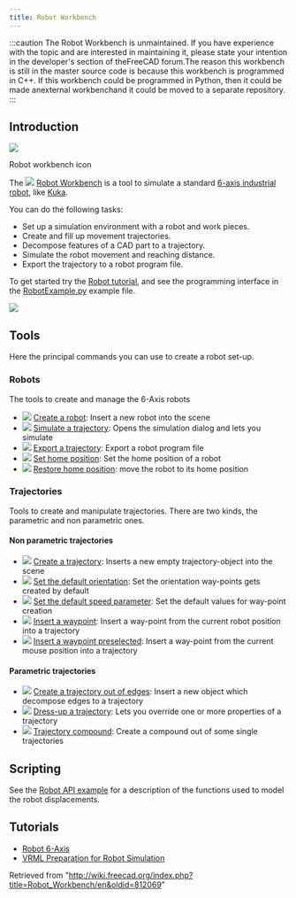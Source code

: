 ```yaml
---
title: Robot Workbench
---
```


:::caution
The Robot Workbench is unmaintained. If you have experience with the topic and are interested in maintaining it, please state your intention in the developer's section of theFreeCAD forum.The reason this workbench is still in the master source code is because this workbench is programmed in C++. If this workbench could be programmed in Python, then it could be made anexternal workbenchand it could be moved to a separate repository.
:::

## Introduction

![](/images/Workbench_Robot.svg)

Robot workbench icon

The ![](/images/Workbench_Robot.svg) [Robot Workbench](/Robot_Workbench "Robot Workbench") is a tool to simulate a standard [6-axis industrial robot](/Robot_6-Axis "Robot 6-Axis"), like [Kuka](http://kuka.com/).

You can do the following tasks:

- Set up a simulation environment with a robot and work pieces.
- Create and fill up movement trajectories.
- Decompose features of a CAD part to a trajectory.
- Simulate the robot movement and reaching distance.
- Export the trajectory to a robot program file.

To get started try the [Robot tutorial](/Robot_tutorial "Robot tutorial"), and see the programming interface in the [RobotExample.py](https://github.com/FreeCAD/FreeCAD_sf_master/blob/master/src/Mod/Robot/RobotExample.py) example file.

![](/images/Robot_Workbench_example.jpg)

## Tools

Here the principal commands you can use to create a robot set-up.

### Robots

The tools to create and manage the 6-Axis robots

- ![](/images/Robot_CreateRobot.svg) [Create a robot](/Robot_CreateRobot "Robot CreateRobot"): Insert a new robot into the scene
- ![](/images/Robot_Simulate.svg) [Simulate a trajectory](/Robot_Simulate "Robot Simulate"): Opens the simulation dialog and lets you simulate
- ![](/images/Robot_Export.svg) [Export a trajectory](/Robot_Export "Robot Export"): Export a robot program file
- ![](/images/Robot_SetHomePos.svg) [Set home position](/Robot_SetHomePos "Robot SetHomePos"): Set the home position of a robot
- ![](/images/Robot_RestoreHomePos.svg) [Restore home position](/Robot_RestoreHomePos "Robot RestoreHomePos"): move the robot to its home position

### Trajectories

Tools to create and manipulate trajectories. There are two kinds, the parametric and non parametric ones.

#### Non parametric trajectories

- ![](/images/Robot_CreateTrajectory.svg) [Create a trajectory](/Robot_CreateTrajectory "Robot CreateTrajectory"): Inserts a new empty trajectory-object into the scene
- ![](/images/Robot_SetDefaultOrientation.svg) [Set the default orientation](/Robot_SetDefaultOrientation "Robot SetDefaultOrientation"): Set the orientation way-points gets created by default
- ![](/images/Robot_SetDefaultValues.svg) [Set the default speed parameter](/Robot_SetDefaultValues "Robot SetDefaultValues"): Set the default values for way-point creation
- ![](/images/Robot_InsertWaypoint.svg) [Insert a waypoint](/Robot_InsertWaypoint "Robot InsertWaypoint"): Insert a way-point from the current robot position into a trajectory
- ![](/images/Robot_InsertWaypointPre.svg) [Insert a waypoint preselected](/Robot_InsertWaypointPre "Robot InsertWaypointPre"): Insert a way-point from the current mouse position into a trajectory

#### Parametric trajectories

- ![](/images/Robot_Edge2Trac.svg) [Create a trajectory out of edges](/Robot_Edge2Trac "Robot Edge2Trac"): Insert a new object which decompose edges to a trajectory
- ![](/images/Robot_TrajectoryDressUp.svg) [Dress-up a trajectory](/Robot_TrajectoryDressUp "Robot TrajectoryDressUp"): Lets you override one or more properties of a trajectory
- ![](/images/Robot_TrajectoryCompound.svg) [Trajectory compound](/Robot_TrajectoryCompound "Robot TrajectoryCompound"): Create a compound out of some single trajectories

## Scripting

See the [Robot API example](/Robot_API_example "Robot API example") for a description of the functions used to model the robot displacements.

## Tutorials

- [Robot 6-Axis](/Robot_6-Axis "Robot 6-Axis")
- [VRML Preparation for Robot Simulation](/VRML_Preparation_for_Robot_Simulation "VRML Preparation for Robot Simulation")

Retrieved from "<http://wiki.freecad.org/index.php?title=Robot_Workbench/en&oldid=812069>"
